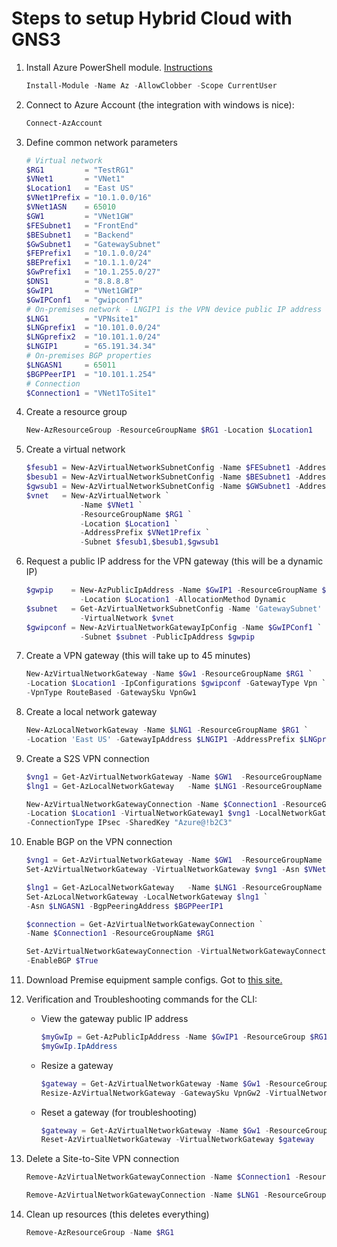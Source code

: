 # Steps to setup Hybrid Cloud with GNS3

1. Install Azure PowerShell module. [Instructions](https://docs.microsoft.com/en-us/powershell/azure/install-az-ps?view=azps-2.4.0)

    ```powershell
    Install-Module -Name Az -AllowClobber -Scope CurrentUser
    ```

2. Connect to Azure Account (the integration with windows is nice):

    ```powershell
    Connect-AzAccount
    ```

3. Define common network parameters

    ```powershell
    # Virtual network
    $RG1         = "TestRG1"
    $VNet1       = "VNet1"
    $Location1   = "East US"
    $VNet1Prefix = "10.1.0.0/16"
    $VNet1ASN    = 65010
    $GW1         = "VNet1GW"
    $FESubnet1   = "FrontEnd"
    $BESubnet1   = "Backend"
    $GwSubnet1   = "GatewaySubnet"
    $FEPrefix1   = "10.1.0.0/24"
    $BEPrefix1   = "10.1.1.0/24"
    $GwPrefix1   = "10.1.255.0/27"
    $DNS1        = "8.8.8.8"
    $GwIP1       = "VNet1GWIP"
    $GwIPConf1   = "gwipconf1"
    # On-premises network - LNGIP1 is the VPN device public IP address
    $LNG1        = "VPNsite1"
    $LNGprefix1  = "10.101.0.0/24"
    $LNGprefix2  = "10.101.1.0/24"
    $LNGIP1      = "65.191.34.34"
    # On-premises BGP properties
    $LNGASN1     = 65011
    $BGPPeerIP1  = "10.101.1.254"
    # Connection
    $Connection1 = "VNet1ToSite1"
    ```

4. Create a resource group

    ```powershell
    New-AzResourceGroup -ResourceGroupName $RG1 -Location $Location1
    ```

5. Create a virtual network

    ```powershell
    $fesub1 = New-AzVirtualNetworkSubnetConfig -Name $FESubnet1 -AddressPrefix $FEPrefix1
    $besub1 = New-AzVirtualNetworkSubnetConfig -Name $BESubnet1 -AddressPrefix $BEPrefix1
    $gwsub1 = New-AzVirtualNetworkSubnetConfig -Name $GWSubnet1 -AddressPrefix $GwPrefix1
    $vnet   = New-AzVirtualNetwork `
                -Name $VNet1 `
                -ResourceGroupName $RG1 `
                -Location $Location1 `
                -AddressPrefix $VNet1Prefix `
                -Subnet $fesub1,$besub1,$gwsub1
    ```

6. Request a public IP address for the VPN gateway (this will be a dynamic IP)

    ```powershell
    $gwpip    = New-AzPublicIpAddress -Name $GwIP1 -ResourceGroupName $RG1 `
                -Location $Location1 -AllocationMethod Dynamic
    $subnet   = Get-AzVirtualNetworkSubnetConfig -Name 'GatewaySubnet' `
                -VirtualNetwork $vnet
    $gwipconf = New-AzVirtualNetworkGatewayIpConfig -Name $GwIPConf1 `
                -Subnet $subnet -PublicIpAddress $gwpip
    ```

7. Create a VPN gateway (this will take up to 45 minutes)

    ```powershell
    New-AzVirtualNetworkGateway -Name $Gw1 -ResourceGroupName $RG1 `
    -Location $Location1 -IpConfigurations $gwipconf -GatewayType Vpn `
    -VpnType RouteBased -GatewaySku VpnGw1
    ```

8. Create a local network gateway

    ```powershell
    New-AzLocalNetworkGateway -Name $LNG1 -ResourceGroupName $RG1 `
    -Location 'East US' -GatewayIpAddress $LNGIP1 -AddressPrefix $LNGprefix1,$LNGprefix2 -EnableBGP $True
    ```

9. Create a S2S VPN connection

    ```powershell
    $vng1 = Get-AzVirtualNetworkGateway -Name $GW1  -ResourceGroupName $RG1
    $lng1 = Get-AzLocalNetworkGateway   -Name $LNG1 -ResourceGroupName $RG1

    New-AzVirtualNetworkGatewayConnection -Name $Connection1 -ResourceGroupName $RG1 `
    -Location $Location1 -VirtualNetworkGateway1 $vng1 -LocalNetworkGateway2 $lng1 `
    -ConnectionType IPsec -SharedKey "Azure@!b2C3"
    ```

10. Enable BGP on the VPN connection

    ```powershell
    $vng1 = Get-AzVirtualNetworkGateway -Name $GW1  -ResourceGroupName $RG1
    Set-AzVirtualNetworkGateway -VirtualNetworkGateway $vng1 -Asn $VNet1ASN

    $lng1 = Get-AzLocalNetworkGateway   -Name $LNG1 -ResourceGroupName $RG1
    Set-AzLocalNetworkGateway -LocalNetworkGateway $lng1 `
    -Asn $LNGASN1 -BgpPeeringAddress $BGPPeerIP1

    $connection = Get-AzVirtualNetworkGatewayConnection `
    -Name $Connection1 -ResourceGroupName $RG1

    Set-AzVirtualNetworkGatewayConnection -VirtualNetworkGatewayConnection $connection `
    -EnableBGP $True
    ```

11. Download Premise equipment sample configs.  Got to [this site.](https://docs.microsoft.com/en-us/azure/vpn-gateway/vpn-gateway-download-vpndevicescript)

12. Verification and Troubleshooting commands for the CLI:

    * View the gateway public IP address

        ```powershell
        $myGwIp = Get-AzPublicIpAddress -Name $GwIP1 -ResourceGroup $RG1
        $myGwIp.IpAddress
        ```

    * Resize a gateway

        ```powershell
        $gateway = Get-AzVirtualNetworkGateway -Name $Gw1 -ResourceGroup $RG1
        Resize-AzVirtualNetworkGateway -GatewaySku VpnGw2 -VirtualNetworkGateway $gateway
        ```

    * Reset a gateway (for troubleshooting)

        ```powershell
        $gateway = Get-AzVirtualNetworkGateway -Name $Gw1 -ResourceGroup $RG1
        Reset-AzVirtualNetworkGateway -VirtualNetworkGateway $gateway
        ```

13. Delete a Site-to-Site VPN connection

    ```powershell
    Remove-AzVirtualNetworkGatewayConnection -Name $Connection1 -ResourceGroupName $RG1

    Remove-AzVirtualNetworkGatewayConnection -Name $LNG1 -ResourceGroupName $RG1
    ```

14. Clean up resources (this deletes everything)

    ```powershell
    Remove-AzResourceGroup -Name $RG1
    ```
